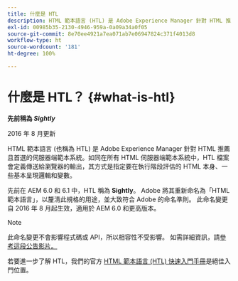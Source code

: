 ```yaml
---
title: 什麼是 HTL
description: HTML 範本語言 (HTL) 是 Adobe Experience Manager 針對 HTML 推薦且首選的伺服器端範本系統。
exl-id: 00985b35-2130-4946-959a-0a09a34a0f05
source-git-commit: 8e70ee4921a7ea071ab7e06947824c371f4013d8
workflow-type: ht
source-wordcount: '181'
ht-degree: 100%

---
```


# 什麼是 HTL？ {#what-is-htl}

**先前稱為 *Sightly***

2016 年 8 月更新

HTML 範本語言 (也稱為 HTL) 是 Adobe Experience Manager 針對 HTML 推薦且首選的伺服器端範本系統。如同在所有 HTML 伺服器端範本系統中，HTL 檔案會定義傳送給瀏覽器的輸出，其方式是指定要在執行階段評估的 HTML 本身、一些基本呈現邏輯和變數。

先前在 AEM 6.0 和 6.1 中，HTL 稱為 **Sightly**。 Adobe 將其重新命名為「HTML 範本語言」，以釐清此規格的用途，並大致符合 Adobe 的命名準則。 此命名變更自 2016 年 8 月起生效，適用於 AEM 6.0 和更高版本。

>[!NOTE]
>
>此命名變更不會影響程式碼或 API，所以相容性不受影響。 如需詳細資訊，請[參考這段公告影片。](https://helpx.adobe.com/tw/experience-manager/how-to/announce-htl.html)

若要進一步了解 HTL，我們的官方 [HTML 範本語言 (HTL) 快速入門手冊](overview.md)是絕佳入門位置。
